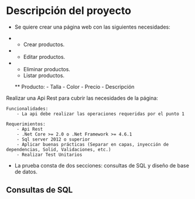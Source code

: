 #   Descripción del proyecto

*   Se quiere crear una página web con las siguientes necesidades:

*	- Crear productos.
*	- Editar productos.
*	- Eliminar productos.
	- Listar productos.

	** Producto:
		- Talla
		- Color
		- Precio
		- Descripción

Realizar una Api Rest para cubrir las necesidades de la página:

	Funcionalidades: 
		- La api debe realizar las operaciones requeridas por el punto 1 

	Requerimientos:
		- Api Rest
		- .Net Core >= 2.0 o .Net Framework >= 4.6.1
		- Sql server 2012 o superior	
		- Aplicar buenas prácticas (Separar en capas, inyección de dependencias, Solid, Validaciones, etc.)
		- Realizar Test Unitarios
  
*   La prueba consta de dos secciones: consultas de SQL y diseño de base de datos. 

##  Consultas de SQL
